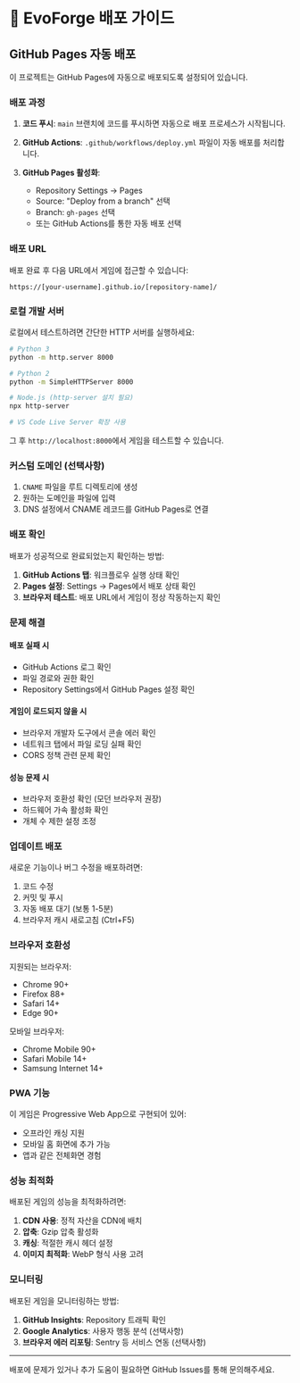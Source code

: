 # 🚀 EvoForge 배포 가이드

## GitHub Pages 자동 배포

이 프로젝트는 GitHub Pages에 자동으로 배포되도록 설정되어 있습니다.

### 배포 과정

1. **코드 푸시**: `main` 브랜치에 코드를 푸시하면 자동으로 배포 프로세스가 시작됩니다.

2. **GitHub Actions**: `.github/workflows/deploy.yml` 파일이 자동 배포를 처리합니다.

3. **GitHub Pages 활성화**: 
   - Repository Settings → Pages
   - Source: "Deploy from a branch" 선택
   - Branch: `gh-pages` 선택
   - 또는 GitHub Actions를 통한 자동 배포 선택

### 배포 URL

배포 완료 후 다음 URL에서 게임에 접근할 수 있습니다:
```
https://[your-username].github.io/[repository-name]/
```

### 로컬 개발 서버

로컬에서 테스트하려면 간단한 HTTP 서버를 실행하세요:

```bash
# Python 3
python -m http.server 8000

# Python 2
python -m SimpleHTTPServer 8000

# Node.js (http-server 설치 필요)
npx http-server

# VS Code Live Server 확장 사용
```

그 후 `http://localhost:8000`에서 게임을 테스트할 수 있습니다.

### 커스텀 도메인 (선택사항)

1. `CNAME` 파일을 루트 디렉토리에 생성
2. 원하는 도메인을 파일에 입력
3. DNS 설정에서 CNAME 레코드를 GitHub Pages로 연결

### 배포 확인

배포가 성공적으로 완료되었는지 확인하는 방법:

1. **GitHub Actions 탭**: 워크플로우 실행 상태 확인
2. **Pages 설정**: Settings → Pages에서 배포 상태 확인
3. **브라우저 테스트**: 배포 URL에서 게임이 정상 작동하는지 확인

### 문제 해결

#### 배포 실패 시
- GitHub Actions 로그 확인
- 파일 경로와 권한 확인
- Repository Settings에서 GitHub Pages 설정 확인

#### 게임이 로드되지 않을 시
- 브라우저 개발자 도구에서 콘솔 에러 확인
- 네트워크 탭에서 파일 로딩 실패 확인
- CORS 정책 관련 문제 확인

#### 성능 문제 시
- 브라우저 호환성 확인 (모던 브라우저 권장)
- 하드웨어 가속 활성화 확인
- 개체 수 제한 설정 조정

### 업데이트 배포

새로운 기능이나 버그 수정을 배포하려면:

1. 코드 수정
2. 커밋 및 푸시
3. 자동 배포 대기 (보통 1-5분)
4. 브라우저 캐시 새로고침 (Ctrl+F5)

### 브라우저 호환성

지원되는 브라우저:
- Chrome 90+
- Firefox 88+
- Safari 14+
- Edge 90+

모바일 브라우저:
- Chrome Mobile 90+
- Safari Mobile 14+
- Samsung Internet 14+

### PWA 기능

이 게임은 Progressive Web App으로 구현되어 있어:
- 오프라인 캐싱 지원
- 모바일 홈 화면에 추가 가능
- 앱과 같은 전체화면 경험

### 성능 최적화

배포된 게임의 성능을 최적화하려면:

1. **CDN 사용**: 정적 자산을 CDN에 배치
2. **압축**: Gzip 압축 활성화
3. **캐싱**: 적절한 캐시 헤더 설정
4. **이미지 최적화**: WebP 형식 사용 고려

### 모니터링

배포된 게임을 모니터링하는 방법:

1. **GitHub Insights**: Repository 트래픽 확인
2. **Google Analytics**: 사용자 행동 분석 (선택사항)
3. **브라우저 에러 리포팅**: Sentry 등 서비스 연동 (선택사항)

---

배포에 문제가 있거나 추가 도움이 필요하면 GitHub Issues를 통해 문의해주세요.